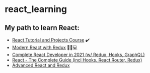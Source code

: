 # react_learning

## My path to learn React:

* [React Tutorial and Projects Course](https://www.udemy.com/course/react-tutorial-and-projects-course/)  ✔️
* [Modern React with Redux](https://www.udemy.com/course/react-redux/) 🏃‍♂️💻
* [Complete React Developer in 2021 (w/ Redux, Hooks, GraphQL)](https://www.udemy.com/course/complete-react-developer-zero-to-mastery/)
* [React - The Complete Guide (incl Hooks, React Router, Redux)](https://www.udemy.com/course/react-the-complete-guide-incl-redux/)
* [Advanced React and Redux](https://www.udemy.com/course/react-redux-tutorial/)

